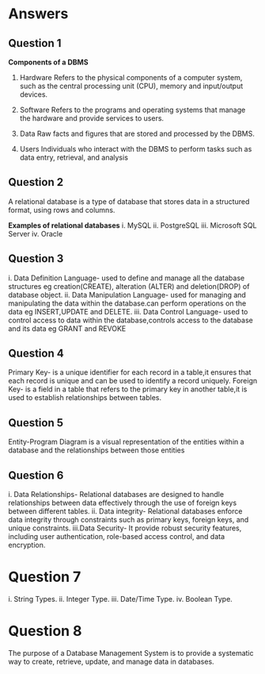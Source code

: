 # Answers
## Question 1

**Components of a DBMS**
1. Hardware
Refers to the physical components of a computer system, such as the central processing unit (CPU), memory and input/output devices.

2. Software
Refers to the programs and operating systems that manage the hardware and provide services to users.

3. Data
Raw facts and figures that are stored and processed by the DBMS.

4. Users
Individuals who interact with the DBMS to perform tasks such as data entry, retrieval, and analysis

## Question 2

A relational database is a type of database that stores data in a structured format, using rows and columns.

**Examples of relational databases**
i. MySQL
ii. PostgreSQL
iii. Microsoft SQL Server
iv. Oracle

## Question 3
i. Data Definition Language- used to define and manage all the database structures eg creation(CREATE), alteration (ALTER) and deletion(DROP) of database object.
ii. Data Manipulation Language- used for managing and manipulating the data within the database.can perform operations on the data eg INSERT,UPDATE and DELETE.
iii. Data Control Language- used to control access to data within the database,controls access to the database and its data eg GRANT and REVOKE

## Question 4
Primary Key- is a unique identifier for each record in a table,it ensures that each record is unique and can be used to identify a record uniquely.
Foreign Key- is a field in a table that refers to the primary key in another table,it is used to establish relationships between tables.

## Question 5
Entity-Program Diagram is a visual representation of the entities within a database and the relationships between those entities

## Question 6
i. Data Relationships-
Relational databases are designed to handle relationships between data effectively through the use of foreign keys between different tables.
ii. Data integrity-
Relational databases enforce data integrity through constraints such as primary keys, foreign keys, and unique constraints.
iii.Data Security-
It provide robust security features, including user authentication, role-based access control, and data encryption.

# Question 7
i. String Types.
ii. Integer Type.
iii. Date/Time Type.
iv. Boolean Type.

# Question 8
The purpose of a Database Management System is to provide a systematic way to create, retrieve, update, and manage data in databases.


